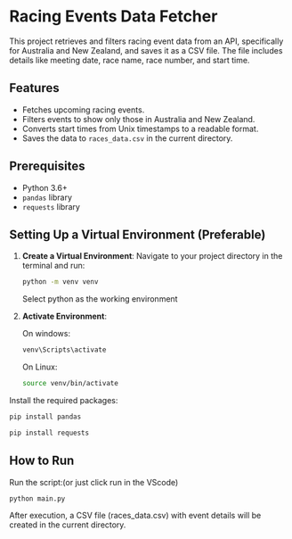 # Racing Events Data Fetcher

This project retrieves and filters racing event data from an API, specifically for Australia and New Zealand, and saves it as a CSV file. The file includes details like meeting date, race name, race number, and start time.

## Features
- Fetches upcoming racing events.
- Filters events to show only those in Australia and New Zealand.
- Converts start times from Unix timestamps to a readable format.
- Saves the data to `races_data.csv` in the current directory.

## Prerequisites
- Python 3.6+
- `pandas` library
- `requests` library

## Setting Up a Virtual Environment (Preferable)

1. **Create a Virtual Environment**:
   Navigate to your project directory in the terminal and run:
   ```bash
   python -m venv venv
   ```
   Select python as the working environment
   
3. **Activate Environment**:
   
   On windows:
   ```bash
   venv\Scripts\activate
   ```
   On Linux:
   ```bash
   source venv/bin/activate
   ```

Install the required packages:
```bash
pip install pandas
```
```bash
pip install requests
```

## How to Run
Run the script:(or just click run in the VScode)

```bash
python main.py
```
After execution, a CSV file (races_data.csv) with event details will be created in the current directory.








